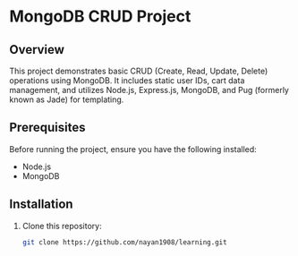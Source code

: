 # MongoDB CRUD Project

## Overview
This project demonstrates basic CRUD (Create, Read, Update, Delete) operations using MongoDB. It includes static user IDs, cart data management, and utilizes Node.js, Express.js, MongoDB, and Pug (formerly known as Jade) for templating.

## Prerequisites
Before running the project, ensure you have the following installed:
- Node.js
- MongoDB

## Installation
1. Clone this repository:
   ```bash
   git clone https://github.com/nayan1908/learning.git

